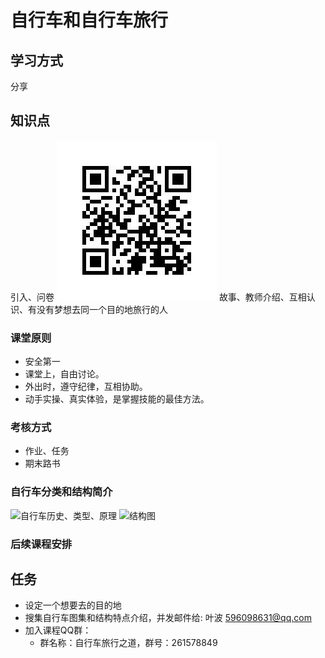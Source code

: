 # 自行车和自行车旅行

## 学习方式
分享
## 知识点
引入、问卷
![问卷二维码](./images/zbt-surevy-qrcode.png)
故事、教师介绍、互相认识、有没有梦想去同一个目的地旅行的人

### 课堂原则
* 安全第一
* 课堂上，自由讨论。
* 外出时，遵守纪律，互相协助。
* 动手实操、真实体验，是掌握技能的最佳方法。

### 考核方式
* 作业、任务
* 期末路书

### 自行车分类和结构简介
![自行车历史、类型、原理](https://en.wikipedia.org/wiki/Bicycle)
![结构图](https://upload.wikimedia.org/wikipedia/commons/8/8a/Bicycle_diagram-en.svg)

### 后续课程安排

## 任务
- 设定一个想要去的目的地
- 搜集自行车图集和结构特点介绍，并发邮件给: 叶波 596098631@qq.com
- 加入课程QQ群：
  * 群名称：自行车旅行之道，群号：261578849
